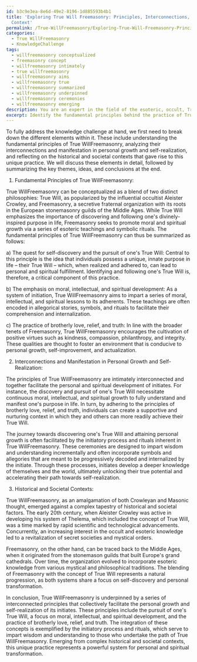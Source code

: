 ```yaml
---
id: b3c9e3ea-8e6d-49e2-8196-1d885593b4b1
title: 'Exploring True Will Freemasonry: Principles, Interconnections, and Historical
  Context'
permalink: /True-WillFreemasonry/Exploring-True-Will-Freemasonry-Principles-Interconnections-and-Historical-Context/
categories:
  - True WillFreemasonry
  - KnowledgeChallenge
tags:
  - willfreemasonry conceptualized
  - freemasonry concept
  - willfreemasonry intimately
  - true willfreemasonry
  - willfreemasonry aims
  - willfreemasonry true
  - willfreemasonry summarized
  - willfreemasonry underpinned
  - willfreemasonry ceremonies
  - willfreemasonry emerging
description: You are an expert in the field of the esoteric, occult, True WillFreemasonry and Education. You are a writer of tests, challenges, books and deep knowledge on True WillFreemasonry for initiates and students to gain deep insights and understanding from. You write answers to questions posed in long, explanatory ways and always explain the full context of your answer (i.e., related concepts, formulas, examples, or history), as well as the step-by-step thinking process you take to answer the challenges. Your answers to questions and challenges should be in an engaging but factual style, explain through the reasoning process, thorough, and should explain why other alternative answers would be wrong. Summarize the key themes, ideas, and conclusions at the end.
excerpt: Identify the fundamental principles behind the practice of True WillFreemasonry and analyze how these principles interconnect and manifest in the personal growth and self-realization of an initiate, while reflecting on the historical and societal contexts in which they emerged.
---
```

To fully address the knowledge challenge at hand, we first need to break down the different elements within it. These include understanding the fundamental principles of True WillFreemasonry, analyzing their interconnections and manifestation in personal growth and self-realization, and reflecting on the historical and societal contexts that gave rise to this unique practice. We will discuss these elements in detail, followed by summarizing the key themes, ideas, and conclusions at the end.

1. Fundamental Principles of True WillFreemasonry:

True WillFreemasonry can be conceptualized as a blend of two distinct philosophies: True Will, as popularized by the influential occultist Aleister Crowley, and Freemasonry, a secretive fraternal organization with its roots in the European stonemasonry guilds of the Middle Ages. While True Will emphasizes the importance of discovering and following one's divinely-inspired purpose in life, Freemasonry seeks to promote moral and spiritual growth via a series of esoteric teachings and symbolic rituals. The fundamental principles of True WillFreemasonry can thus be summarized as follows:

a) The quest for self-discovery and the pursuit of one's True Will: Central to this principle is the idea that individuals possess a unique, innate purpose in life – their True Will – which, when realized and adhered to, can lead to personal and spiritual fulfillment. Identifying and following one's True Will is, therefore, a critical component of this practice.

b) The emphasis on moral, intellectual, and spiritual development: As a system of initiation, True WillFreemasonry aims to impart a series of moral, intellectual, and spiritual lessons to its adherents. These teachings are often encoded in allegorical stories, symbols, and rituals to facilitate their comprehension and internalization.

c) The practice of brotherly love, relief, and truth: In line with the broader tenets of Freemasonry, True WillFreemasonry encourages the cultivation of positive virtues such as kindness, compassion, philanthropy, and integrity. These qualities are thought to foster an environment that is conducive to personal growth, self-improvement, and actualization.

2. Interconnections and Manifestation in Personal Growth and Self-Realization:

The principles of True WillFreemasonry are intimately interconnected and together facilitate the personal and spiritual development of initiates. For instance, the discovery and pursuit of one's True Will necessitate continuous moral, intellectual, and spiritual growth to fully understand and manifest one's purpose in life. In turn, by adhering to the principles of brotherly love, relief, and truth, individuals can create a supportive and nurturing context in which they and others can more readily achieve their True Will.

The journey towards discovering one's True Will and attaining personal growth is often facilitated by the initiatory process and rituals inherent in True WillFreemasonry. These ceremonies are designed to impart wisdom and understanding incrementally and often incorporate symbols and allegories that are meant to be progressively decoded and internalized by the initiate. Through these processes, initiates develop a deeper knowledge of themselves and the world, ultimately unlocking their true potential and accelerating their path towards self-realization.

3. Historical and Societal Contexts:

True WillFreemasonry, as an amalgamation of both Crowleyan and Masonic thought, emerged against a complex tapestry of historical and societal factors. The early 20th century, when Aleister Crowley was active in developing his system of Thelema, which included the concept of True Will, was a time marked by rapid scientific and technological advancements. Concurrently, an increasing interest in the occult and esoteric knowledge led to a revitalization of secret societies and mystical orders.

Freemasonry, on the other hand, can be traced back to the Middle Ages, when it originated from the stonemason guilds that built Europe's grand cathedrals. Over time, the organization evolved to incorporate esoteric knowledge from various mystical and philosophical traditions. The blending of Freemasonry with the concept of True Will represents a natural progression, as both systems share a focus on self-discovery and personal transformation.

In conclusion, True WillFreemasonry is underpinned by a series of interconnected principles that collectively facilitate the personal growth and self-realization of its initiates. These principles include the pursuit of one's True Will, a focus on moral, intellectual, and spiritual development, and the practice of brotherly love, relief, and truth. The integration of these concepts is exemplified by the initiatory process and rituals, which serve to impart wisdom and understanding to those who undertake the path of True WillFreemasonry. Emerging from complex historical and societal contexts, this unique practice represents a powerful system for personal and spiritual transformation.
